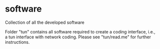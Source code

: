 software
========

Collection of all the developed software

Folder "tun" contains all software required to create a coding interface, i.e., a tun interface with network coding. Please see "tun/read.me" for further instructions.